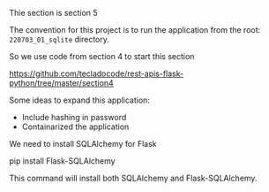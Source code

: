 
Thie section is section 5

The convention for this project is to run the application from the root:
`220703_01_sqlite`
directory.

So we use code from section 4 to start this section

https://github.com/tecladocode/rest-apis-flask-python/tree/master/section4

Some ideas to expand this application:
- Include hashing in password
- Containarized the application

We need to install SQLAlchemy for Flask

pip install Flask-SQLAlchemy

This command will install both SQLAlchemy and Flask-SQLAlchemy.


